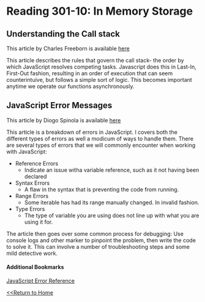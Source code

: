 # Reading 301-10: In Memory Storage

## Understanding the Call stack
This article by Charles Freeborn is available [here](freecodecamp.org/news/understanding-the-javascript-call-stack-861e41ae61d4/)

This article describes the rules that govern the call stack- the order by which JavaScript resolves competing tasks. Javascript does this in Last-In, First-Out fashion, resulting in an order of execution that can seem counterintuive, but follows a simple sort of logic. This becomes important anytime we operate our functions asynchronously. 
 
## JavaScript Error Messages
This article  by Diogo Spinola is available [here](https://codeburst.io/javascript-error-messages-debugging-d23f84f0ae7c)

This article is a breakdown of errors in JavaScript. I covers both the different types of errors as well a modicum of ways to handle them. There are several types of errors that we will commonly encounter when working with JavaScript: 

- Reference Errors
  * Indicate an issue witha variable reference, such as it not having been declared
- Syntax Errors
  * A flaw in the syntax that is preventing the code from running. 
- Range Errors
  * Some iterable has had its range manually changed. In invalid fashion. 
- Type Errors
  * The type of variable you are using does not line up with what you are using it for. 

The article then goes over some common process for debugging: Use console logs and other marker to pinpoint the problem, then write the code to solve it. This can involve a number of troubleshooting steps and some mild detective work. 

#### Additional Bookmarks

[JavaScript Error Reference](https://developer.mozilla.org/en-US/docs/Web/JavaScript/Reference/Errors)

[<<Return to Home](../README.md)